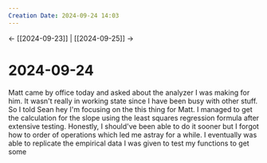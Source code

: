 ```yaml
---
Creation Date: 2024-09-24 14:03
---
```


<- [[2024-09-23]] | [[2024-09-25]]  ->

# 2024-09-24
Matt came by office today and asked about the analyzer I was making for him. It wasn't really in working state since I have been busy with other stuff. So I told Sean hey I'm focusing on the this thing for Matt. I managed to get the calculation for the slope using the least squares regression formula after extensive testing. Honestly, I should've been able to do it sooner but I forgot how to order of operations which led me astray for a while. I eventually was able to replicate the empirical data I was given to test my functions to get some 